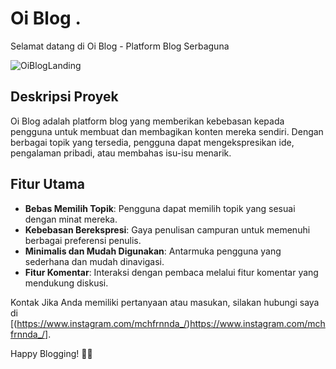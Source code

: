 # Oi Blog .

Selamat datang di Oi Blog - Platform Blog Serbaguna

![OiBlogLanding](https://github.com/Veloxium/oiblog/assets/111406150/448f8b21-7624-4444-94ab-ff26b90590b9)


## Deskripsi Proyek

Oi Blog adalah platform blog yang memberikan kebebasan kepada pengguna untuk membuat dan membagikan konten mereka sendiri. Dengan berbagai topik yang tersedia, pengguna dapat mengekspresikan ide, pengalaman pribadi, atau membahas isu-isu menarik.

## Fitur Utama

- **Bebas Memilih Topik**: Pengguna dapat memilih topik yang sesuai dengan minat mereka.
- **Kebebasan Berekspresi**: Gaya penulisan campuran untuk memenuhi berbagai preferensi penulis.
- **Minimalis dan Mudah Digunakan**: Antarmuka pengguna yang sederhana dan mudah dinavigasi.
- **Fitur Komentar**: Interaksi dengan pembaca melalui fitur komentar yang mendukung diskusi.

Kontak
Jika Anda memiliki pertanyaan atau masukan, silakan hubungi saya di [(https://www.instagram.com/mchfrnnda_/)https://www.instagram.com/mchfrnnda_/].

Happy Blogging! 📝✨
